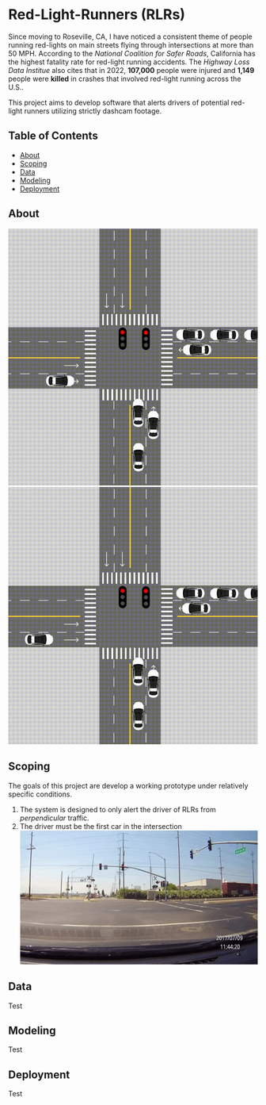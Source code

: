 # Red-Light-Runners (RLRs)
Since moving to Roseville, CA, I have noticed a consistent theme of people running red-lights on main streets flying through intersections at more than 50 MPH. According to the *National Coalition for Safer Roads*, California has the highest fatality rate for red-light running accidents. The *Highway Loss Data Institue* also cites that in 2022, **107,000** people were injured and **1,149** people were **killed** in crashes that involved red-light running across the U.S.. 

This project aims to develop software that alerts drivers of potential red-light runners utilizing strictly dashcam footage.

## Table of Contents
- [About](#about)
- [Scoping](#scoping)
- [Data](#data)
- [Modeling](#modeling)
- [Deployment](#deployment)


## About
![All clear](images/clear-traffic-animation.gif)
![RLR](images/rlr-animation.gif)
## Scoping
The goals of this project are develop a working prototype under relatively specific conditions.
1. The system is designed to only alert the driver of RLRs from *perpendicular* traffic.
2. The driver must be the first car in the intersection
    ![Alt text](images/red-light-runner.jpeg)

## Data
Test













## Modeling

Test


## Deployment

Test

